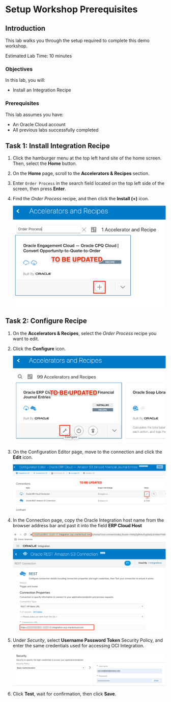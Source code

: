 # Setup Workshop Prerequisites

## Introduction
This lab walks you through the setup required to complete this demo workshop.

Estimated Lab Time: 10 minutes

### Objectives

In this lab, you will:

* Install an Integration Recipe

### Prerequisites

This lab assumes you have:

* An Oracle Cloud account
* All previous labs successfully completed


## Task 1: Install Integration Recipe

1. Click the hamburger menu at the top left hand site of the home screen. Then, select the **Home** button.

2. On the **Home** page, scroll to the **Accelerators & Recipes** section.

3. Enter `Order Process` in the search field located on the top left side of the screen, then press **Enter**. 

4. Find the *Order Process* recipe, and then click the **Install (+)** icon. 

    ![Import Recipe](images/recipe-import.png)


## Task 2: Configure Recipe 

1. On the **Accelerators & Recipes**, select the *Order Process* recipe you want to edit.

2. Click the **Configure** icon.

    ![Import Recipe](images/recipe-configure.png)


3. On the Configuration Editor page, move to the connection and click the **Edit** icon. 

   ![Import Recipe](images/recipe-configure-connection.png)

4. In the Connection page, copy the Oracle Integration host name from the browser address bar and past it into the field **ERP Cloud Host**

    ![Import Recipe](images/recipe-configure-connection-hostname.png)

5. Under *Security*, select **Username Password Token** Security Policy, and enter the same credentials used for accessing OCI Integration.

    ![Import Recipe](images/recipe-configure-connection-security.png)

6. Click **Test**, wait for confirmation, then click **Save**. 


